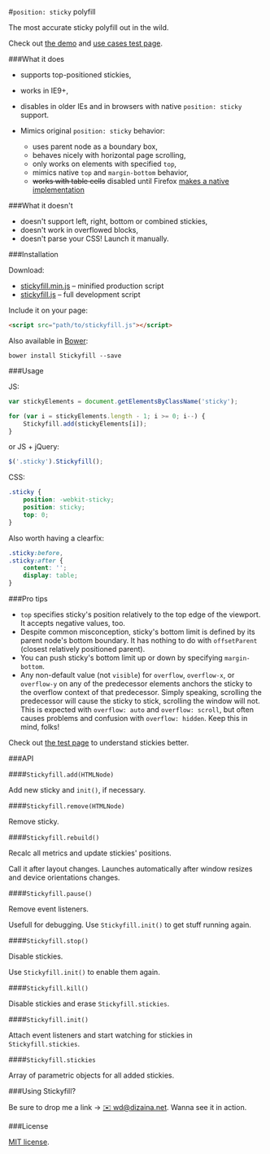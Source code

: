 #`position: sticky` polyfill

The most accurate sticky polyfill out in the wild.

Check out [the demo](http://wd.dizaina.net/en/scripts/stickyfill/) and [use cases test page](http://wilddeer.github.io/stickyfill/test/).

###What it does

- supports top-positioned stickies,
- works in IE9+,
- disables in older IEs and in browsers with native `position: sticky` support.
- Mimics original `position: sticky` behavior:

	- uses parent node as a boundary box,
	- behaves nicely with horizontal page scrolling,
	- only works on elements with specified `top`,
	- mimics native `top` and `margin-bottom` behavior,
	- ~~works with table cells~~ disabled until Firefox [makes a native implementation](https://bugzilla.mozilla.org/show_bug.cgi?id=975644)

###What it doesn't

- doesn't support left, right, bottom or combined stickies,
- doesn't work in overflowed blocks,
- doesn't parse your CSS! Launch it manually.

###Installation

Download:

- [stickyfill.min.js](https://raw.github.com/wilddeer/stickyfill/master/dist/stickyfill.min.js) – minified production script
- [stickyfill.js](https://raw.github.com/wilddeer/stickyfill/master/dist/stickyfill.js) – full development script

Include it on your page:

```html
<script src="path/to/stickyfill.js"></script>
```

Also available in [Bower](http://bower.io):

```
bower install Stickyfill --save
```

###Usage

JS:

```js
var stickyElements = document.getElementsByClassName('sticky');

for (var i = stickyElements.length - 1; i >= 0; i--) {
    Stickyfill.add(stickyElements[i]);
}
```

or JS + jQuery:

```js
$('.sticky').Stickyfill();
```

CSS:

```css
.sticky {
    position: -webkit-sticky;
    position: sticky;
    top: 0;
}
```

Also worth having a clearfix:

```css
.sticky:before,
.sticky:after {
    content: '';
    display: table;
}
```

###Pro tips

- `top` specifies sticky's position relatively to the top edge of the viewport. It accepts negative values, too.
- Despite common misconception, sticky's bottom limit is defined by its parent node's bottom boundary. It has nothing to do with `offsetParent` (closest relatively positioned parent).
- You can push sticky's bottom limit up or down by specifying `margin-bottom`.
- Any non-default value (not `visible`) for `overflow`, `overflow-x`, or `overflow-y` on any of the predecessor elements anchors the sticky to the overflow context of that predecessor. Simply speaking, scrolling the predecessor will cause the sticky to stick, scrolling the window will not. This is expected with `overflow: auto` and `overflow: scroll`, but often causes problems and confusion with `overflow: hidden`. Keep this in mind, folks!

Check out [the test page](http://wilddeer.github.io/stickyfill/test/) to understand stickies better.

###API

####`Stickyfill.add(HTMLNode)`

Add new sticky and `init()`, if necessary.

####`Stickyfill.remove(HTMLNode)`

Remove sticky.

####`Stickyfill.rebuild()`

Recalc all metrics and update stickies' positions.

Call it after layout changes. Launches automatically after window resizes and device orientations changes.

####`Stickyfill.pause()`

Remove event listeners.

Usefull for debugging. Use `Stickyfill.init()` to get stuff running again.

####`Stickyfill.stop()`

Disable stickies.

Use `Stickyfill.init()` to enable them again.

####`Stickyfill.kill()`

Disable stickies and erase `Stickyfill.stickies`.

####`Stickyfill.init()`

Attach event listeners and start watching for stickies in `Stickyfill.stickies`.

####`Stickyfill.stickies`

Array of parametric objects for all added stickies.

###Using Stickyfill?

Be sure to drop me a link &rarr; [:envelope: wd@dizaina.net](mailto:wd@dizaina.net). Wanna see it in action.

###License

[MIT license](http://opensource.org/licenses/MIT).

